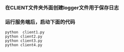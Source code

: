 ### 在CLIENT文件夹外面创建logger文件用于保存日志
### 运行服务端后，启动下面的代码
    python  client1.py
    python client2.py
    python client3.py
    python client4.py